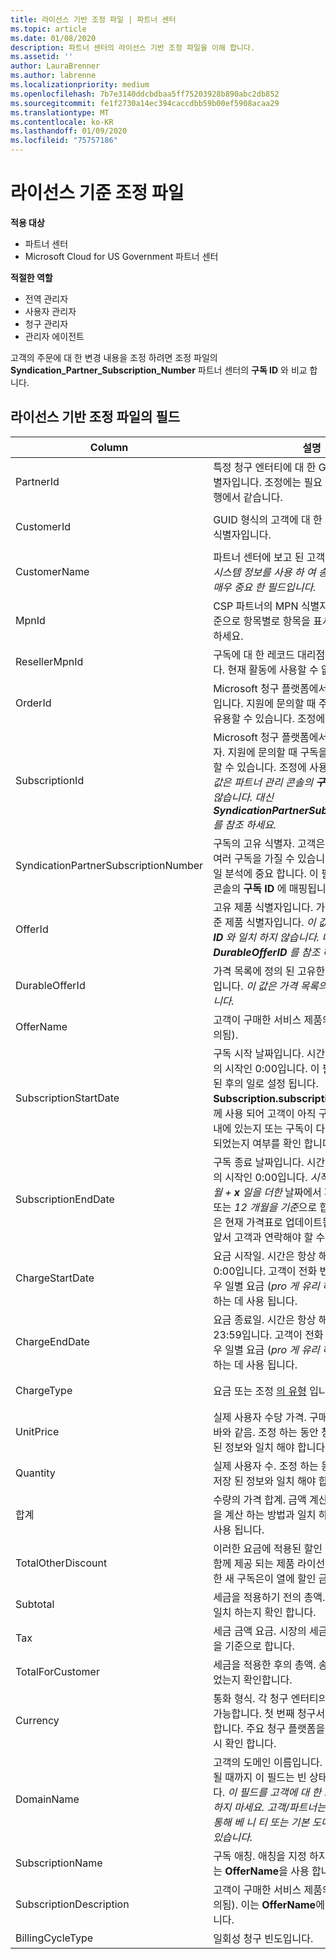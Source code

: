 ```yaml
---
title: 라이선스 기반 조정 파일 | 파트너 센터
ms.topic: article
ms.date: 01/08/2020
description: 파트너 센터의 라이선스 기반 조정 파일을 이해 합니다.
ms.assetid: ''
author: LauraBrenner
ms.author: labrenne
ms.localizationpriority: medium
ms.openlocfilehash: 7b7e3140ddcbdbaa5ff75203928b890abc2db852
ms.sourcegitcommit: fe1f2730a14ec394caccdbb59b00ef5908acaa29
ms.translationtype: MT
ms.contentlocale: ko-KR
ms.lasthandoff: 01/09/2020
ms.locfileid: "75757186"
---
```

# <a name="license-based-reconciliation-files"></a>라이선스 기준 조정 파일

**적용 대상**

- 파트너 센터
- Microsoft Cloud for US Government 파트너 센터

**적절한 역할**
-   전역 관리자
-   사용자 관리자
-   청구 관리자
-   관리자 에이전트

고객의 주문에 대 한 변경 내용을 조정 하려면 조정 파일의 **Syndication_Partner_Subscription_Number** 파트너 센터의 **구독 ID** 와 비교 합니다.

## <a name="fields-in-license-based-reconciliation-files"></a>라이선스 기반 조정 파일의 필드

| Column | 설명 | 샘플 값 |
| ------ | ----------- | ------------ |
| PartnerId | 특정 청구 엔터티에 대 한 GUID 형식의 고유 식별자입니다. 조정에는 필요 하지 않습니다. 모든 행에서 같습니다. | *8ddd03642-테스트-테스트* |
| CustomerId | GUID 형식의 고객에 대 한 고유한 Microsoft 식별자입니다. | *12ABCD34-001A-BCD2-987C-3210ABCD5678* |
| CustomerName | 파트너 센터에 보고 된 고객의 조직 이름입니다. *시스템 정보를 사용 하 여 송장을 조정 하기 위한 매우 중요 한 필드입니다.* | *고객 A 테스트* |
| MpnId | CSP 파트너의 MPN 식별자입니다. 파트너를 기준으로 항목별로 항목을 표시 하 [는 방법을](use-the-reconciliation-files.md#itemize-reconciliation-files-by-partner)참조 하세요. | *4390934* |
| ResellerMpnId | 구독에 대 한 레코드 대리점의 MPN 식별자입니다. 현재 활동에 사용할 수 없습니다. |
| OrderId | Microsoft 청구 플랫폼에서 주문의 고유 식별자입니다. 지원에 문의할 때 주문을 식별 하는 데 유용할 수 있습니다. 조정에 사용 되지 않습니다. | *566890604832738111* |
| SubscriptionId | Microsoft 청구 플랫폼에서 구독의 고유 식별자. 지원에 문의할 때 구독을 식별 하는 데 유용할 수 있습니다. 조정에 사용 되지 않습니다. *이 값은 파트너 관리 콘솔의 **구독 ID** 와 동일 하지 않습니다. 대신 **SyndicationPartnerSubscriptionNumber** 를 참조 하세요.* | *usCBMgAAAAAAAAIA* |
| SyndicationPartnerSubscriptionNumber | 구독의 고유 식별자. 고객은 동일한 계획에 대해 여러 구독을 가질 수 있습니다. 이 열은 조정 파일 분석에 중요 합니다. 이 필드는 파트너 관리 콘솔의 **구독 ID** 에 매핑됩니다. | *fb977ab5-24c8d9591708* |
| OfferId | 고유 제품 식별자입니다. 가격 목록에 정의 된 표준 제품 식별자입니다. *이 값은 가격 목록의 **제품 ID** 와 일치 하지 않습니다. 대신 **DurableOfferID** 를 참조 하세요.* | *FE616D64-E9A8-40EF-843F-152E9BBEF3D1* |
| DurableOfferId | 가격 목록에 정의 된 고유한 지 속성 제공 식별자입니다. *이 값은 가격 목록의 **제품 ID** 와 일치 합니다.* | *1017D7F3-6D7F-4BFA-BDD8-79BC8F104E0C* |
| OfferName | 고객이 구매한 서비스 제품의 이름(가격표에 정의됨). | *Microsoft Office 365 (E3 계획)* |
| SubscriptionStartDate | 구독 시작 날짜입니다. 시간은 항상 해당하는 날의 시작인 0:00입니다. 이 필드는 주문이 제출 된 후의 일로 설정 됩니다. **Subscription.subscriptionenddate** 와 함께 사용 되어 고객이 아직 구독의 첫 번째 연도 내에 있는지 또는 구독이 다음 연도에 대해 갱신 되었는지 여부를 확인 합니다. | *2/1/2019 0:00* |
| SubscriptionEndDate | 구독 종료 날짜입니다. 시간은 항상 해당하는 날의 시작인 0:00입니다. *시작 날짜 로부터 12 개월 + **x** 일을 더한* 날짜에서 파트너의 청구 날짜 또는 *12 개월을 기준*으로 합니다. 갱신 시 가격은 현재 가격표로 업데이트됩니다. 자동 갱신에 앞서 고객과 연락해야 할 수 있습니다. | *2/1/2019 0:00* |
| ChargeStartDate | 요금 시작일. 시간은 항상 해당하는 날의 시작인 0:00입니다. 고객이 전화 번호를 변경 하는 경우 일별 요금 (*pro 게 유리 하도록* 요금)을 계산 하는 데 사용 됩니다. | *2/1/2019 0:00* |
| ChargeEndDate | 요금 종료일. 시간은 항상 해당 일의 마지막인 23:59입니다. 고객이 전화 번호를 변경 하는 경우 일별 요금 (*pro 게 유리 하도록* 요금)을 계산 하는 데 사용 됩니다. | *2/28/2019 23:59* |
| ChargeType | 요금 또는 조정 [의 유형](recon-file-charge-types.md) 입니다. | [요금 청구 유형](recon-file-charge-types.md)을 참조 하세요. |
| UnitPrice | 실제 사용자 수당 가격. 구매 시 가격표에 게시된 바와 같음. 조정 하는 동안 청구 시스템에 저장 된 정보와 일치 해야 합니다. | *6.82* |
| Quantity | 실제 사용자 수. 조정 하는 동안 청구 시스템에 저장 된 정보와 일치 해야 합니다. | *2* |
| 합계 | 수량의 가격 합계. 금액 계산이 고객에 대해이 값을 계산 하는 방법과 일치 하는지 확인 하는 데 사용 됩니다. | *13.32* |
| TotalOtherDiscount | 이러한 요금에 적용된 할인 금액. 역량 또는 맵과 함께 제공 되는 제품 라이선스 또는 동기에 적합 한 새 구독은이 열에 할인 금액을 포함 합니다. | *2.32* |
| Subtotal | 세금을 적용하기 전의 총액. 할인이 예상 합계와 일치 하는지 확인 합니다. | *11* |
| Tax | 세금 금액 요금. 시장의 세금 규칙 및 특정 상황을 기준으로 합니다. | *0* |
| TotalForCustomer | 세금을 적용한 후의 총액. 송장에 세금이 부과되었는지 확인합니다. | *11* |
| Currency | 통화 형식. 각 청구 엔터티의 통화는 한 가지만 가능합니다. 첫 번째 청구서와 일치 하는지 확인 합니다. 주요 청구 플랫폼을 업데이트 한 후에 다시 확인 합니다. | *EUR* |
| DomainName | 고객의 도메인 이름입니다. 두 번째 청구 주기가 될 때까지 이 필드는 빈 상태로 나타날 수 있습니다. *이 필드를 고객에 대 한 고유 식별자로 사용 하지 마세요. 고객/파트너는 Office 365 포털을 통해 베 니 티 또는 기본 도메인을 업데이트할 수 있습니다.* | *example.onmicrosoft.com* |
| SubscriptionName | 구독 애칭. 애칭을 지정 하지 않으면 파트너 센터는 **OfferName**을 사용 합니다. | *PROJECT ONLINE* |
| SubscriptionDescription | 고객이 구매한 서비스 제품의 이름(가격표에 정의됨). 이는 **OfferName**에 대 한 동일한 필드입니다. | *PROJECT CLIENT가 없는 PROJECT ONLINE PREMIUM* |
| BillingCycleType | 일회성 청구 빈도입니다.| *매월* |
